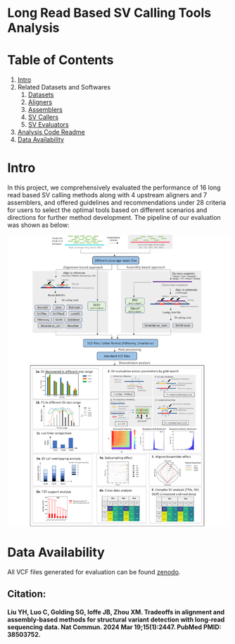 # Long Read Based SV Calling Tools Analysis
# Table of Contents
1. [Intro](#Intro)
1. Related Datasets and Softwares
    1. [Datasets](docs/Datasets.md)
    1. [Aligners](docs/Aligners.md)
    1. [Assemblers](docs/Assemblers.md)
    1. [SV Callers](docs/SVCallers.md)
    1. [SV Evaluators](docs/SVEvaluators.md)
1. [Analysis Code Readme](bin/README.md)
1. [Data Availability](#Data-Availability)

# Intro
In this project, we comprehensively evaluated the performance of 16 long read based SV calling methods along with 4 upstream aligners and 7 assemblers, and offered guidelines and recommendations under 28 criteria for users to select the optimal tools based on different scenarios and directions for further method development. The pipeline of our evaluation was shown as below:


![pipeline](docs/pipeline.png)

# Data Availability
All VCF files generated for evaluation can be found [zenodo](https://zenodo.org/record/8287836).

## Citation:
#### Liu YH, Luo C, Golding SG, Ioffe JB, Zhou XM. Tradeoffs in alignment and assembly-based methods for structural variant detection with long-read sequencing data. Nat Commun. 2024 Mar 19;15(1):2447. PubMed PMID: 38503752.


